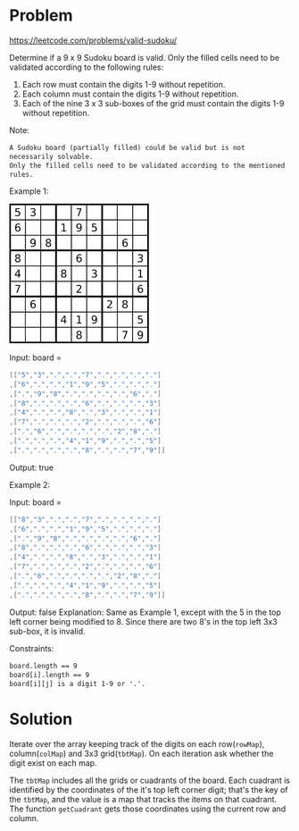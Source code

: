 # Problem
https://leetcode.com/problems/valid-sudoku/

Determine if a 9 x 9 Sudoku board is valid. Only the filled cells need to be validated according to the following rules:

1. Each row must contain the digits 1-9 without repetition. 
2. Each column must contain the digits 1-9 without repetition. 
3. Each of the nine 3 x 3 sub-boxes of the grid must contain the digits 1-9 without repetition.

Note:

    A Sudoku board (partially filled) could be valid but is not necessarily solvable.
    Only the filled cells need to be validated according to the mentioned rules.



Example 1:

![img.png](img.png)

Input: board =
```go
[["5","3",".",".","7",".",".",".","."]
,["6",".",".","1","9","5",".",".","."]
,[".","9","8",".",".",".",".","6","."]
,["8",".",".",".","6",".",".",".","3"]
,["4",".",".","8",".","3",".",".","1"]
,["7",".",".",".","2",".",".",".","6"]
,[".","6",".",".",".",".","2","8","."]
,[".",".",".","4","1","9",".",".","5"]
,[".",".",".",".","8",".",".","7","9"]]
```
Output: true

Example 2:

Input: board =
````go
[["8","3",".",".","7",".",".",".","."]
,["6",".",".","1","9","5",".",".","."]
,[".","9","8",".",".",".",".","6","."]
,["8",".",".",".","6",".",".",".","3"]
,["4",".",".","8",".","3",".",".","1"]
,["7",".",".",".","2",".",".",".","6"]
,[".","6",".",".",".",".","2","8","."]
,[".",".",".","4","1","9",".",".","5"]
,[".",".",".",".","8",".",".","7","9"]]
````
Output: false
Explanation: Same as Example 1, except with the 5 in the top left corner being modified to 8.
Since there are two 8's in the top left 3x3 sub-box, it is invalid.



Constraints:

    board.length == 9
    board[i].length == 9
    board[i][j] is a digit 1-9 or '.'.

# Solution
Iterate over the array keeping track of the digits on each row(`rowMap`), column(`colMap`)
and 3x3 grid(`tbtMap`). On each iteration ask whether the digit exist on each map. 

The `tbtMap` includes all the grids or cuadrants of the board. Each cuadrant is identified
by the coordinates of the it's top left corner digit; that's the key of the `tbtMap`, 
and the value is a map that tracks the items on that cuadrant. The function `getCuadrant`
gets those  coordinates using the current row and column. 
